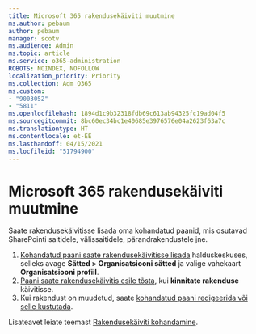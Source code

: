 ```yaml
---
title: Microsoft 365 rakendusekäiviti muutmine
ms.author: pebaum
author: pebaum
manager: scotv
ms.audience: Admin
ms.topic: article
ms.service: o365-administration
ROBOTS: NOINDEX, NOFOLLOW
localization_priority: Priority
ms.collection: Adm_O365
ms.custom:
- "9003052"
- "5811"
ms.openlocfilehash: 1894d1c9b32318fdb69c613ab94325fc19ad04f5
ms.sourcegitcommit: 8bc60ec34bc1e40685e3976576e04a2623f63a7c
ms.translationtype: HT
ms.contentlocale: et-EE
ms.lasthandoff: 04/15/2021
ms.locfileid: "51794900"
---
```

# <a name="make-changes-to-the-microsoft-365-app-launcher"></a>Microsoft 365 rakendusekäiviti muutmine

Saate rakendusekäivitisse lisada oma kohandatud paanid, mis osutavad SharePointi saitidele, välissaitidele, pärandrakendustele jne.

1. [Kohandatud paani saate rakendusekäivitisse lisada](https://docs.microsoft.com/microsoft-365/admin/manage/customize-the-app-launcher) halduskeskuses, selleks avage **Sätted > Organisatsiooni sätted** ja valige vahekaart **Organisatsiooni profiil**.
2. [Paani saate rakendusekäivitis esile tõsta](https://docs.microsoft.com/microsoft-365/admin/manage/customize-the-app-launcher#promote-the-tile-to-app-launcher), kui **kinnitate rakenduse** käivitisse.
3. Kui rakendust on muudetud, saate [kohandatud paani redigeerida või selle kustutada](https://docs.microsoft.com/microsoft-365/admin/manage/customize-the-app-launcher#edit-or-delete-a-custom-tile).

Lisateavet leiate teemast [Rakendusekäiviti kohandamine](https://docs.microsoft.com/microsoft-365/admin/manage/customize-the-app-launcher).
